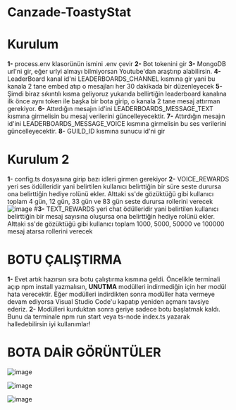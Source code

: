 # Canzade-ToastyStat

# Kurulum

**1-** process.env klasorünün ismini .env çevir
**2-** Bot tokenini gir
**3-** MongoDB url'ni gir, eğer urlyi almayı bilmiyorsan Youtube'dan araştırıp alabilirsin.
**4-** LeaderBoard kanal id'ni LEADERBOARDS_CHANNEL kısmına gir yani bu kanala 2 tane embed atıp o mesajları her 30 dakikada bir düzenleyecek
**5-** Şimdi biraz sıkıntılı kısma geliyoruz yukarıda bellirtiğin leaderboard kanalına ilk önce aynı token ile başka bir bota girip, o kanala 2 tane mesaj attırman gerekiyor.
**6-** Attırdığın mesajın id'ini LEADERBOARDS_MESSAGE_TEXT kısmına girmelisin bu mesaj verilerini güncelleyecektir.
**7-** Attırdığın mesajın id'ini LEADERBOARDS_MESSAGE_VOICE kısmına girmelisin bu ses verilerini güncelleyecektir.
**8-** GUILD_ID kısmına sunucu id'ni gir

# Kurulum 2

**1-** config.ts dosyasına girip bazı idleri girmen gerekiyor
**2-** VOICE_REWARDS yeri ses ödülleridir yani belirtilen kullanıcı belirttiğin bir süre seste durursa ona belirttiğin hediye rolünü ekler. Alttaki ss'de gözüktüğü gibi kullanıcı toplam 4 gün, 12 gün, 33 gün ve 83 gün seste durursa rollerini verecek
![image](https://user-images.githubusercontent.com/77938499/139867292-589247c8-7f77-495a-bd6f-43d555e2a11a.png)
#**3-** TEXT_REWARDS yeri chat ödülleridir yani belirtilen kullanıcı belirttiğin bir mesaj sayısına oluşursa ona belirttiğin hediye rolünü ekler. Alttaki ss'de gözüktüğü gibi kullanıcı toplam 1000, 5000, 50000 ve 100000 mesaj atarsa rollerini verecek

# BOTU ÇALIŞTIRMA
**1-** Evet artık hazırsın sıra botu çalıştırma kısmına geldi. Öncelikle terminali açıp npm install yazmalısın, **UNUTMA** modülleri indirmediğin için her modül hata verecektir. Eğer modülleri indirdikten sonra modüller hata vermeye devam ediyorsa Visual Studio Code'u kapatıp yeniden açmanı tavsiye ederiz.
**2-** Modülleri kurduktan sonra geriye sadece botu başlatmak kaldı. Bunu da terminale npm run start veya ts-node index.ts yazarak halledebilirsin iyi kullanımlar!


# BOTA DAİR GÖRÜNTÜLER

![image](https://user-images.githubusercontent.com/77938499/121361655-2c1a2b80-c93e-11eb-8536-dac1b8979317.png)

![image](https://user-images.githubusercontent.com/77938499/121361700-376d5700-c93e-11eb-97b4-8e2020c81e41.png)

![image](https://user-images.githubusercontent.com/77938499/121361741-3dfbce80-c93e-11eb-912d-3849c83851c4.png)

